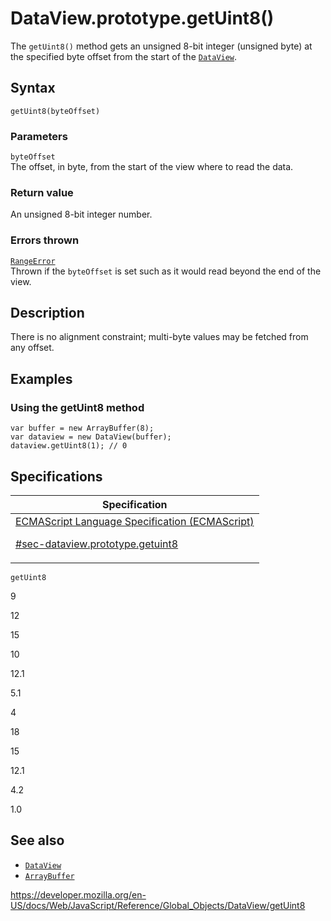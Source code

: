 # DataView.prototype.getUint8()

The `getUint8()` method gets an unsigned 8-bit integer (unsigned byte) at the specified byte offset from the start of the [`DataView`](../dataview).

## Syntax

    getUint8(byteOffset)

### Parameters

`byteOffset`  
The offset, in byte, from the start of the view where to read the data.

### Return value

An unsigned 8-bit integer number.

### Errors thrown

[`RangeError`](../rangeerror)  
Thrown if the `byteOffset` is set such as it would read beyond the end of the view.

## Description

There is no alignment constraint; multi-byte values may be fetched from any offset.

## Examples

### Using the getUint8 method

    var buffer = new ArrayBuffer(8);
    var dataview = new DataView(buffer);
    dataview.getUint8(1); // 0

## Specifications

<table><thead><tr class="header"><th>Specification</th></tr></thead><tbody><tr class="odd"><td><a href="https://tc39.es/ecma262/#sec-dataview.prototype.getuint8">ECMAScript Language Specification (ECMAScript) 
<br/>

<span class="small">#sec-dataview.prototype.getuint8</span></a></td></tr></tbody></table>

`getUint8`

9

12

15

10

12.1

5.1

4

18

15

12.1

4.2

1.0

## See also

-   [`DataView`](../dataview)
-   [`ArrayBuffer`](../arraybuffer)

<a href="https://developer.mozilla.org/en-US/docs/Web/JavaScript/Reference/Global_Objects/DataView/getUint8" class="_attribution-link">https://developer.mozilla.org/en-US/docs/Web/JavaScript/Reference/Global_Objects/DataView/getUint8</a>
